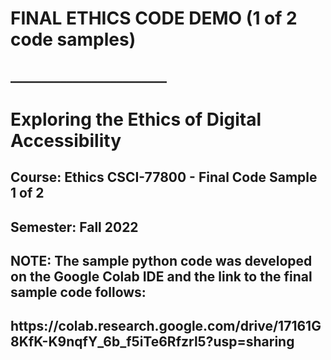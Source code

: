 <h1>FINAL ETHICS CODE DEMO (1 of 2 code samples)</h1>
<h2>_________________________</h2>
<h1>Exploring the Ethics of Digital Accessibility</h1> 
<h2>Course: Ethics CSCI-77800 - Final Code Sample 1 of 2</h2>
<h2>Semester: Fall 2022</h2>

<h2>NOTE: The sample python code was developed on the Google Colab IDE and the link to the final sample code follows:</h2>
<h2>https://colab.research.google.com/drive/17161G8KfK-K9nqfY_6b_f5iTe6Rfzrl5?usp=sharing</h2>
